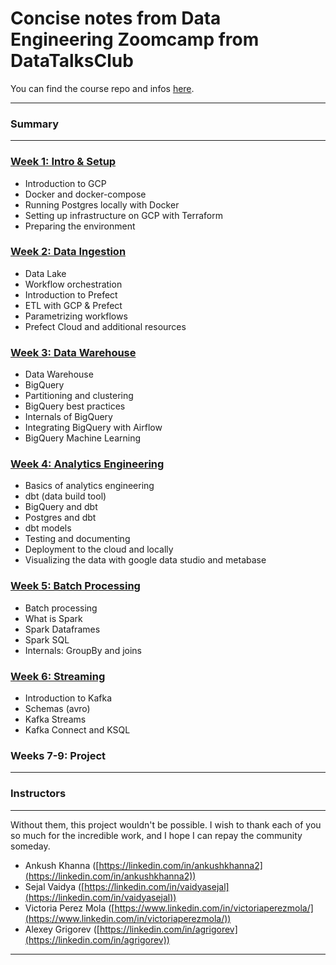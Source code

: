 # Concise notes from Data Engineering Zoomcamp from DataTalksClub


You can find the course repo and infos [here](https://github.com/DataTalksClub/data-engineering-zoomcamp).

--------------------------
### Summary
-----------------------------------

### [Week 1: Intro & Setup](https://github.com/saulzera/data-engineering-zoomcamp/tree/master/week-1)
-  Introduction to GCP
-   Docker and docker-compose
-   Running Postgres locally with Docker
-   Setting up infrastructure on GCP with Terraform
-   Preparing the environment

### [Week 2: Data Ingestion](https://github.com/saulzera/data-engineering-zoomcamp/tree/master/week-2)
-   Data Lake
-   Workflow orchestration
-   Introduction to Prefect
-   ETL with GCP & Prefect
-   Parametrizing workflows
-   Prefect Cloud and additional resources

### [Week 3: Data Warehouse](https://github.com/saulzera/data-engineering-zoomcamp/tree/master/week-3)
-   Data Warehouse
-   BigQuery
-   Partitioning and clustering
-   BigQuery best practices
-   Internals of BigQuery
-   Integrating BigQuery with Airflow
-   BigQuery Machine Learning

### [Week 4: Analytics Engineering](https://github.com/saulzera/data-engineering-zoomcamp/tree/master/week-4)
-   Basics of analytics engineering
-   dbt (data build tool)
-   BigQuery and dbt
-   Postgres and dbt
-   dbt models
-   Testing and documenting
-   Deployment to the cloud and locally
-   Visualizing the data with google data studio and metabase

### [Week 5: Batch Processing](https://github.com/saulzera/data-engineering-zoomcamp/tree/master/week-5)
-   Batch processing
-   What is Spark
-   Spark Dataframes
-   Spark SQL
-   Internals: GroupBy and joins

### [Week 6: Streaming](https://github.com/saulzera/data-engineering-zoomcamp/tree/master/week-6)
-   Introduction to Kafka
-   Schemas (avro)
-   Kafka Streams
-   Kafka Connect and KSQL

### Weeks 7-9: Project

---------------------
### Instructors
--------------------------
Without them, this project wouldn't be possible. I wish to thank each of you so much for the incredible work, and I hope I can repay the community someday.

-   Ankush Khanna ([https://linkedin.com/in/ankushkhanna2](https://linkedin.com/in/ankushkhanna2))
-   Sejal Vaidya ([https://linkedin.com/in/vaidyasejal](https://linkedin.com/in/vaidyasejal))
-   Victoria Perez Mola ([https://www.linkedin.com/in/victoriaperezmola/](https://www.linkedin.com/in/victoriaperezmola/))
-   Alexey Grigorev ([https://linkedin.com/in/agrigorev](https://linkedin.com/in/agrigorev))

-------------------






